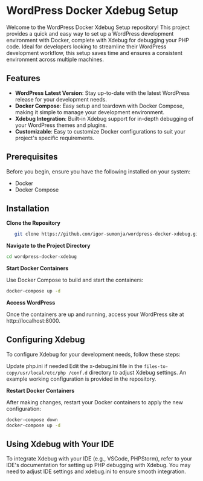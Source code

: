 # WordPress Docker Xdebug Setup

Welcome to the WordPress Docker Xdebug Setup repository! This project provides a quick and easy way to set up a WordPress development environment with Docker, complete with Xdebug for debugging your PHP code. Ideal for developers looking to streamline their WordPress development workflow, this setup saves time and ensures a consistent environment across multiple machines.

## Features

- **WordPress Latest Version**: Stay up-to-date with the latest WordPress release for your development needs.
- **Docker Compose**: Easy setup and teardown with Docker Compose, making it simple to manage your development environment.
- **Xdebug Integration**: Built-in Xdebug support for in-depth debugging of your WordPress themes and plugins.
- **Customizable**: Easy to customize Docker configurations to suit your project's specific requirements.

## Prerequisites

Before you begin, ensure you have the following installed on your system:
- Docker
- Docker Compose

## Installation

**Clone the Repository**

```bash
   git clone https://github.com/igor-sumonja/wordpress-docker-xdebug.git
```

**Navigate to the Project Directory**

```bash
cd wordpress-docker-xdebug
```

**Start Docker Containers**

Use Docker Compose to build and start the containers:

```bash
docker-compose up -d
```

**Access WordPress**

Once the containers are up and running, access your WordPress site at http://localhost:8000.


## Configuring Xdebug
To configure Xdebug for your development needs, follow these steps:

Update php.ini if needed 
Edit the x-debug.ini file in the `files-to-copy/usr/local/etc/php
/conf.d` directory to adjust Xdebug settings. An example working configuration is provided in the repository.

**Restart Docker Containers**

After making changes, restart your Docker containers to apply the new configuration:
```bash
docker-compose down
docker-compose up -d
```

## Using Xdebug with Your IDE

To integrate Xdebug with your IDE (e.g., VSCode, PHPStorm), refer to your IDE's documentation for setting up PHP debugging with Xdebug. You may need to adjust IDE settings and xdebug.ini to ensure smooth integration.
